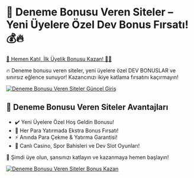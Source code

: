 <h1>🎯 Deneme Bonusu Veren Siteler – Yeni Üyelere Özel Dev Bonus Fırsatı! 💰🔥</h1>

   <a href="https://cutt.ly/8rykitGs" title="Deneme Bonusu Veren Siteler Güncel Giriş">
        🚀 Hemen Katıl, İlk Üyelik Bonusu Kazan! 🎰💎
    </a>
    <p>🔥 Deneme bonusu veren siteler, yeni üyelere özel DEV BONUSLAR ve sınırsız eğlence sunuyor! Kazancınızı ikiye katlama fırsatını kaçırmayın!</p>

  <a href="https://cutt.ly/8rykitGs" title="Deneme Bonusu Veren Siteler Güncel Giriş">
        <img src="https://i.ibb.co/xSQ1Ktxq/photo-2025-03-07-16-48-21.jpg" alt="Deneme Bonusu Veren Siteler Güncel Giriş" class="bonus-img">
    </a>

   <h2>💎 Deneme Bonusu Veren Siteler Avantajları</h2>
    <ul>
        <li>✔️ Yeni Üyelere Özel Hoş Geldin Bonusu!</li>
        <li>🎁 Her Para Yatırmada Ekstra Bonus Fırsatı!</li>
        <li>⚡️ Anında Para Çekme & Yatırma Garantisi!</li>
        <li>🎲 Canlı Casino, Spor Bahisleri ve Dev Slot Oyunları!</li>
    </ul>

   <p>💎 Şimdi üye olun, şansınızı katlayın ve kazanmaya hemen başlayın!</p>
    <a href="https://cutt.ly/8rykitGs" title="Deneme Bonusu Veren Siteler Bonus Kazan">
        <img src="https://i.ibb.co/jkKttdZZ/photo-2025-03-07-16-48-27.jpg" alt="Deneme Bonusu Veren Siteler Bonus Kazan" class="bonus-img">
    </a>
